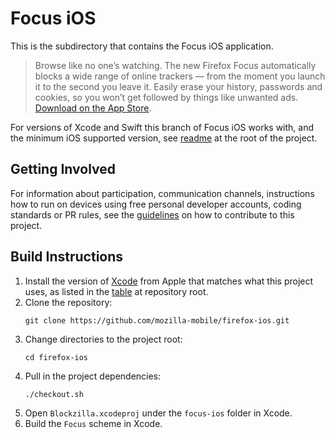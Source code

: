 # Focus iOS

This is the subdirectory that contains the Focus iOS application.

> Browse like no one’s watching. The new Firefox Focus automatically blocks a wide range of online trackers — from the moment you launch it to the second you leave it. Easily erase your history, passwords and cookies, so you won’t get followed by things like unwanted ads.
> [Download on the App Store](https://itunes.apple.com/app/id1055677337).

For versions of Xcode and Swift this branch of Focus iOS works with, and the minimum iOS supported version, see [readme](../README.md) at the root of the project.

## Getting Involved

For information about participation, communication channels, instructions how to run on devices using free personal developer accounts, coding standards or PR rules, see the [guidelines](https://github.com/mozilla-mobile/firefox-ios/blob/main/CONTRIBUTING.md) on how to contribute to this project.

## Build Instructions

1. Install the version of [Xcode](https://developer.apple.com/download/applications/) from Apple that matches what this project uses, as listed in the [table](../README.md) at repository root.
1. Clone the repository:
   ```shell
   git clone https://github.com/mozilla-mobile/firefox-ios.git
   ```
1. Change directories to the project root:
    ```shell
    cd firefox-ios
    ```
1. Pull in the project dependencies:
   ```shell
   ./checkout.sh
   ```
1. Open `Blockzilla.xcodeproj` under the `focus-ios` folder in Xcode.
1. Build the `Focus` scheme in Xcode.
